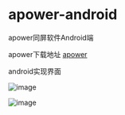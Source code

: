 # apower-android
apower同屏软件Android端

apower下载地址 [apower](https://file.zousiliang.com/v1.0.apk)

android实现界面

![image](https://file.zousiliang.com/android_apower_test_001.png)

![image](https://file.zousiliang.com/android_apower_test_002.png)
